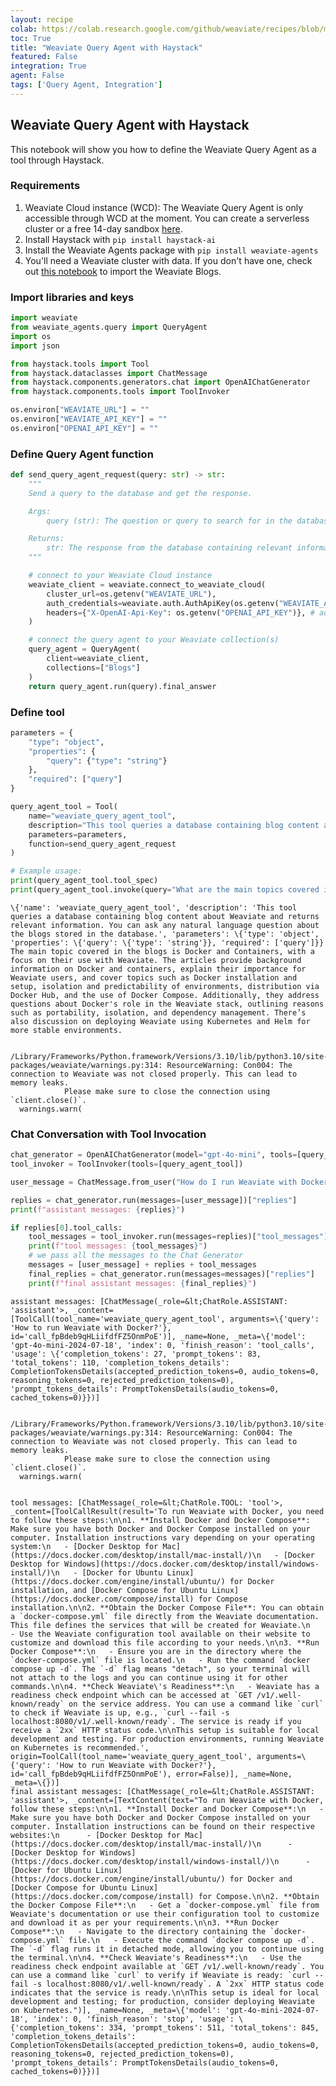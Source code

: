 ```yaml
---
layout: recipe
colab: https://colab.research.google.com/github/weaviate/recipes/blob/main/integrations/llm-agent-frameworks/haystack/haystack-query-agent-tool.ipynb
toc: True
title: "Weaviate Query Agent with Haystack"
featured: False
integration: True
agent: False
tags: ['Query Agent, Integration']
---
```

    
## Weaviate Query Agent with Haystack

This notebook will show you how to define the Weaviate Query Agent as a tool through Haystack.

### Requirements
1. Weaviate Cloud instance (WCD): The Weaviate Query Agent is only accessible through WCD at the moment. You can create a serverless cluster or a free 14-day sandbox [here](https://console.weaviate.cloud/).
1. Install Haystack with `pip install haystack-ai`
1. Install the Weaviate Agents package with `pip install weaviate-agents`
1. You'll need a Weaviate cluster with data. If you don't have one, check out [this notebook](integrations/Weaviate-Import-Example.ipynb) to import the Weaviate Blogs.

### Import libraries and keys


```python
import weaviate
from weaviate_agents.query import QueryAgent
import os
import json

from haystack.tools import Tool
from haystack.dataclasses import ChatMessage
from haystack.components.generators.chat import OpenAIChatGenerator
from haystack.components.tools import ToolInvoker
```


```python
os.environ["WEAVIATE_URL"] = ""
os.environ["WEAVIATE_API_KEY"] = ""
os.environ["OPENAI_API_KEY"] = ""
```

### Define Query Agent function


```python
def send_query_agent_request(query: str) -> str:
    """
    Send a query to the database and get the response.

    Args:
        query (str): The question or query to search for in the database. This can be any natural language question related to the content stored in the database.

    Returns:
        str: The response from the database containing relevant information.
    """

    # connect to your Weaviate Cloud instance
    weaviate_client = weaviate.connect_to_weaviate_cloud(
        cluster_url=os.getenv("WEAVIATE_URL"),
        auth_credentials=weaviate.auth.AuthApiKey(os.getenv("WEAVIATE_API_KEY")),
        headers={"X-OpenAI-Api-Key": os.getenv("OPENAI_API_KEY")}, # add the API key to the model provider from your Weaviate collection
    )

    # connect the query agent to your Weaviate collection(s)
    query_agent = QueryAgent(
        client=weaviate_client,
        collections=["Blogs"]
    )
    return query_agent.run(query).final_answer
```

### Define tool


```python
parameters = {
    "type": "object",
    "properties": {
        "query": {"type": "string"}
    },
    "required": ["query"]
}

query_agent_tool = Tool(
    name="weaviate_query_agent_tool",
    description="This tool queries a database containing blog content about Weaviate and returns relevant information. You can ask any natural language question about the blogs stored in the database.",
    parameters=parameters,
    function=send_query_agent_request
)

# Example usage:
print(query_agent_tool.tool_spec)
print(query_agent_tool.invoke(query="What are the main topics covered in the blogs?"))
```

    \{'name': 'weaviate_query_agent_tool', 'description': 'This tool queries a database containing blog content about Weaviate and returns relevant information. You can ask any natural language question about the blogs stored in the database.', 'parameters': \{'type': 'object', 'properties': \{'query': \{'type': 'string'}}, 'required': ['query']}}
    The main topic covered in the blogs is Docker and Containers, with a focus on their use with Weaviate. The articles provide background information on Docker and containers, explain their importance for Weaviate users, and cover topics such as Docker installation and setup, isolation and predictability of environments, distribution via Docker Hub, and the use of Docker Compose. Additionally, they address questions about Docker's role in the Weaviate stack, outlining reasons such as portability, isolation, and dependency management. There’s also discussion on deploying Weaviate using Kubernetes and Helm for more stable environments.


    /Library/Frameworks/Python.framework/Versions/3.10/lib/python3.10/site-packages/weaviate/warnings.py:314: ResourceWarning: Con004: The connection to Weaviate was not closed properly. This can lead to memory leaks.
                Please make sure to close the connection using `client.close()`.
      warnings.warn(


### Chat Conversation with Tool Invocation


```python
chat_generator = OpenAIChatGenerator(model="gpt-4o-mini", tools=[query_agent_tool])
tool_invoker = ToolInvoker(tools=[query_agent_tool])

user_message = ChatMessage.from_user("How do I run Weaviate with Docker?")

replies = chat_generator.run(messages=[user_message])["replies"]
print(f"assistant messages: {replies}")

if replies[0].tool_calls:
    tool_messages = tool_invoker.run(messages=replies)["tool_messages"]
    print(f"tool messages: {tool_messages}")
    # we pass all the messages to the Chat Generator
    messages = [user_message] + replies + tool_messages
    final_replies = chat_generator.run(messages=messages)["replies"]
    print(f"final assistant messages: {final_replies}")
```

    assistant messages: [ChatMessage(_role=&lt;ChatRole.ASSISTANT: 'assistant'>, _content=[ToolCall(tool_name='weaviate_query_agent_tool', arguments=\{'query': 'How to run Weaviate with Docker?'}, id='call_fpBdeb9qHLiifdfFZ5OnmPoE')], _name=None, _meta=\{'model': 'gpt-4o-mini-2024-07-18', 'index': 0, 'finish_reason': 'tool_calls', 'usage': \{'completion_tokens': 27, 'prompt_tokens': 83, 'total_tokens': 110, 'completion_tokens_details': CompletionTokensDetails(accepted_prediction_tokens=0, audio_tokens=0, reasoning_tokens=0, rejected_prediction_tokens=0), 'prompt_tokens_details': PromptTokensDetails(audio_tokens=0, cached_tokens=0)}})]


    /Library/Frameworks/Python.framework/Versions/3.10/lib/python3.10/site-packages/weaviate/warnings.py:314: ResourceWarning: Con004: The connection to Weaviate was not closed properly. This can lead to memory leaks.
                Please make sure to close the connection using `client.close()`.
      warnings.warn(


    tool messages: [ChatMessage(_role=&lt;ChatRole.TOOL: 'tool'>, _content=[ToolCallResult(result='To run Weaviate with Docker, you need to follow these steps:\n\n1. **Install Docker and Docker Compose**: Make sure you have both Docker and Docker Compose installed on your computer. Installation instructions vary depending on your operating system:\n   - [Docker Desktop for Mac](https://docs.docker.com/desktop/install/mac-install/)\n   - [Docker Desktop for Windows](https://docs.docker.com/desktop/install/windows-install/)\n   - [Docker for Ubuntu Linux](https://docs.docker.com/engine/install/ubuntu/) for Docker installation, and [Docker Compose for Ubuntu Linux](https://docs.docker.com/compose/install) for Compose installation.\n\n2. **Obtain the Docker Compose File**: You can obtain a `docker-compose.yml` file directly from the Weaviate documentation. This file defines the services that will be created for Weaviate.\n   - Use the Weaviate configuration tool available on their website to customize and download this file according to your needs.\n\n3. **Run Docker Compose**:\n   - Ensure you are in the directory where the `docker-compose.yml` file is located.\n   - Run the command `docker compose up -d`. The `-d` flag means "detach", so your terminal will not attach to the logs and you can continue using it for other commands.\n\n4. **Check Weaviate\'s Readiness**:\n   - Weaviate has a readiness check endpoint which can be accessed at `GET /v1/.well-known/ready` on the service address. You can use a command like `curl` to check if Weaviate is up, e.g., `curl --fail -s localhost:8080/v1/.well-known/ready`. The service is ready if you receive a `2xx` HTTP status code.\n\nThis setup is suitable for local development and testing. For production environments, running Weaviate on Kubernetes is recommended.', origin=ToolCall(tool_name='weaviate_query_agent_tool', arguments=\{'query': 'How to run Weaviate with Docker?'}, id='call_fpBdeb9qHLiifdfFZ5OnmPoE'), error=False)], _name=None, _meta=\{})]
    final assistant messages: [ChatMessage(_role=&lt;ChatRole.ASSISTANT: 'assistant'>, _content=[TextContent(text="To run Weaviate with Docker, follow these steps:\n\n1. **Install Docker and Docker Compose**:\n   - Make sure you have both Docker and Docker Compose installed on your computer. Installation instructions can be found on their respective websites:\n      - [Docker Desktop for Mac](https://docs.docker.com/desktop/install/mac-install/)\n      - [Docker Desktop for Windows](https://docs.docker.com/desktop/install/windows-install/)\n      - [Docker for Ubuntu Linux](https://docs.docker.com/engine/install/ubuntu/) for Docker and [Docker Compose for Ubuntu Linux](https://docs.docker.com/compose/install) for Compose.\n\n2. **Obtain the Docker Compose File**:\n   - Get a `docker-compose.yml` file from Weaviate's documentation or use their configuration tool to customize and download it as per your requirements.\n\n3. **Run Docker Compose**:\n   - Navigate to the directory containing the `docker-compose.yml` file.\n   - Execute the command `docker compose up -d`. The `-d` flag runs it in detached mode, allowing you to continue using the terminal.\n\n4. **Check Weaviate's Readiness**:\n   - Use the readiness check endpoint available at `GET /v1/.well-known/ready`. You can use a command like `curl` to verify if Weaviate is ready: `curl --fail -s localhost:8080/v1/.well-known/ready`. A `2xx` HTTP status code indicates that the service is ready.\n\nThis setup is ideal for local development and testing; for production, consider deploying Weaviate on Kubernetes.")], _name=None, _meta=\{'model': 'gpt-4o-mini-2024-07-18', 'index': 0, 'finish_reason': 'stop', 'usage': \{'completion_tokens': 334, 'prompt_tokens': 511, 'total_tokens': 845, 'completion_tokens_details': CompletionTokensDetails(accepted_prediction_tokens=0, audio_tokens=0, reasoning_tokens=0, rejected_prediction_tokens=0), 'prompt_tokens_details': PromptTokensDetails(audio_tokens=0, cached_tokens=0)}})]

